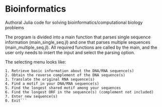 # Bioinformatics
Authoral Julia code for solving bioinformatics/computational biology problems

The program is divided into a main function that parses single sequence information (main_single_seq.jl) and one that parses multiple sequences (main_multiple_seq.jl).
All required functions are called by the main, and the user only needs to insert the input and select the parsing option.

The selecting menu looks like:

```Choose a function:
1. Retrieve basic information about the DNA/RNA sequence(s)
2. Obtain the reverse complement of the DNA sequence(s)
3. Translate the original RNA sequence(s)
4. Find a motif in your DNA/RNA sequence(s)
5. Find the longest shared motif among your sequences
6. Find the longest ORF in the sequence(s) (complement not included)
7. Enter new sequence(s)
0. Exit```
